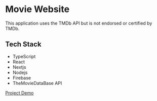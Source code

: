 # Movie Website

This application uses the TMDb API but is not endorsed or certified by TMDb.

## Tech Stack

- TypeScript
- React
- Nextjs
- Nodejs
- Firebase
- TheMovieDataBase API

[Project Demo](https://movie-website-tan.vercel.app)
